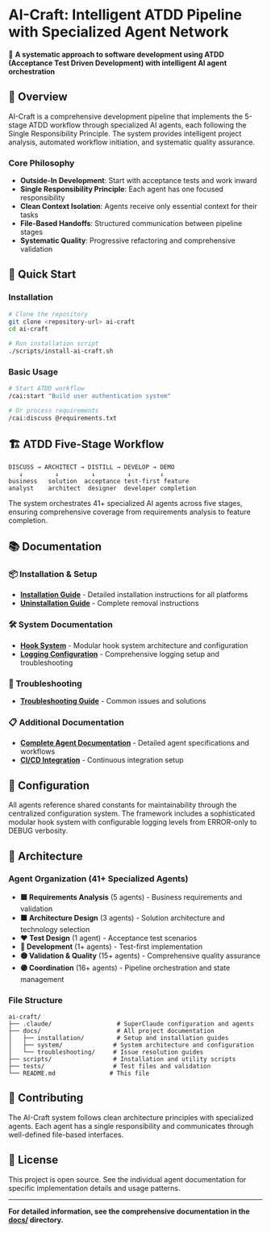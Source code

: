 # AI-Craft: Intelligent ATDD Pipeline with Specialized Agent Network

🚀 **A systematic approach to software development using ATDD (Acceptance Test Driven Development) with intelligent AI agent orchestration**

## 🎯 Overview

AI-Craft is a comprehensive development pipeline that implements the 5-stage ATDD workflow through specialized AI agents, each following the Single Responsibility Principle. The system provides intelligent project analysis, automated workflow initiation, and systematic quality assurance.

### Core Philosophy

- **Outside-In Development**: Start with acceptance tests and work inward
- **Single Responsibility Principle**: Each agent has one focused responsibility
- **Clean Context Isolation**: Agents receive only essential context for their tasks
- **File-Based Handoffs**: Structured communication between pipeline stages
- **Systematic Quality**: Progressive refactoring and comprehensive validation

## 🚀 Quick Start

### Installation

```bash
# Clone the repository
git clone <repository-url> ai-craft
cd ai-craft

# Run installation script
./scripts/install-ai-craft.sh
```

### Basic Usage

```bash
# Start ATDD workflow
/cai:start "Build user authentication system"

# Or process requirements
/cai:discuss @requirements.txt
```

## 🏗️ ATDD Five-Stage Workflow

```
DISCUSS → ARCHITECT → DISTILL → DEVELOP → DEMO
   ↓         ↓         ↓         ↓        ↓
business   solution  acceptance test-first feature
analyst    architect  designer  developer completion
```

The system orchestrates 41+ specialized AI agents across five stages, ensuring comprehensive coverage from requirements analysis to feature completion.

## 📚 Documentation

### 📦 Installation & Setup

- **[Installation Guide](docs/installation/INSTALL.md)** - Detailed installation instructions for all platforms
- **[Uninstallation Guide](docs/installation/UNINSTALL.md)** - Complete removal instructions

### 🛠️ System Documentation

- **[Hook System](docs/system/HOOK_SYSTEM.md)** - Modular hook system architecture and configuration
- **[Logging Configuration](docs/system/LOGGING_CONFIGURATION.md)** - Comprehensive logging setup and troubleshooting

### 🔧 Troubleshooting

- **[Troubleshooting Guide](docs/troubleshooting/TROUBLESHOOTING.md)** - Common issues and solutions

### 📋 Additional Documentation

- **[Complete Agent Documentation](docs/)** - Detailed agent specifications and workflows
- **[CI/CD Integration](docs/CI-CD-README.md)** - Continuous integration setup

## 🔧 Configuration

All agents reference shared constants for maintainability through the centralized configuration system. The framework includes a sophisticated modular hook system with configurable logging levels from ERROR-only to DEBUG verbosity.

## 🏢 Architecture

### Agent Organization (41+ Specialized Agents)

- **🟦 Requirements Analysis** (5 agents) - Business requirements and validation
- **🟧 Architecture Design** (3 agents) - Solution architecture and technology selection
- **❤️ Test Design** (1 agent) - Acceptance test scenarios
- **💚 Development** (1+ agents) - Test-first implementation
- **🟡 Validation & Quality** (15+ agents) - Comprehensive quality assurance
- **🟣 Coordination** (16+ agents) - Pipeline orchestration and state management

### File Structure

```
ai-craft/
├── .claude/                  # SuperClaude configuration and agents
├── docs/                     # All project documentation
│   ├── installation/         # Setup and installation guides
│   ├── system/              # System architecture and configuration
│   └── troubleshooting/     # Issue resolution guides
├── scripts/                 # Installation and utility scripts
├── tests/                   # Test files and validation
└── README.md               # This file
```

## 🤝 Contributing

The AI-Craft system follows clean architecture principles with specialized agents. Each agent has a single responsibility and communicates through well-defined file-based interfaces.

## 📄 License

This project is open source. See the individual agent documentation for specific implementation details and usage patterns.

---

**For detailed information, see the comprehensive documentation in the [docs/](docs/) directory.**
